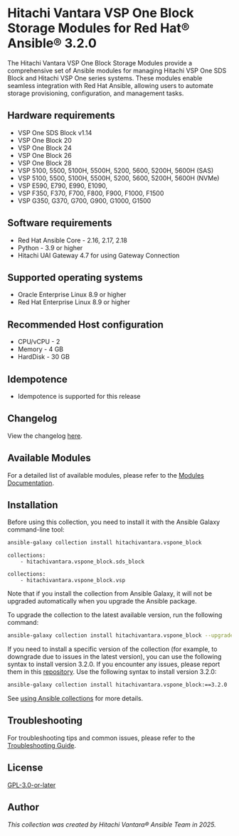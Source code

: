 # Hitachi Vantara VSP One Block Storage Modules for Red Hat® Ansible® 3.2.0

The Hitachi Vantara VSP One Block Storage Modules provide a comprehensive set of Ansible modules for managing Hitachi VSP One SDS Block and Hitachi VSP One series systems. These modules enable seamless integration with Red Hat Ansible, allowing users to automate storage provisioning, configuration, and management tasks.

## Hardware requirements

- VSP One SDS Block v1.14
- VSP One Block 20
- VSP One Block 24
- VSP One Block 26
- VSP One Block 28
- VSP 5100, 5500, 5100H, 5500H, 5200, 5600, 5200H, 5600H (SAS)
- VSP 5100, 5500, 5100H, 5500H, 5200, 5600, 5200H, 5600H (NVMe)
- VSP E590, E790, E990, E1090,
- VSP F350, F370, F700, F800, F900, F1000, F1500
- VSP G350, G370, G700, G900, G1000, G1500

## Software requirements

- Red Hat Ansible Core - 2.16, 2.17, 2.18
- Python - 3.9 or higher
- Hitachi UAI Gateway 4.7 for using Gateway Connection

## Supported operating systems

- Oracle Enterprise Linux 8.9 or higher
- Red Hat Enterprise Linux 8.9 or higher

## Recommended Host configuration

- CPU/vCPU - 2
- Memory - 4 GB
- HardDisk - 30 GB

## Idempotence

- Idempotence is supported for this release

## Changelog

View the changelog [here](docs/CHANGELOG.md).

## Available Modules

For a detailed list of available modules, please refer to the [Modules Documentation](docs/MODULES.md).

## Installation

Before using this collection, you need to install it with the Ansible Galaxy command-line tool:

```bash
ansible-galaxy collection install hitachivantara.vspone_block
```

```text
collections:
    - hitachivantara.vspone_block.sds_block
```

```text
collections:
    - hitachivantara.vspone_block.vsp
```

Note that if you install the collection from Ansible Galaxy, it will not be upgraded automatically when you upgrade the Ansible package.

To upgrade the collection to the latest available version, run the following command:

```bash
ansible-galaxy collection install hitachivantara.vspone_block --upgrade
```

If you need to install a specific version of the collection (for example, to downgrade due to issues in the latest version), you can use the following syntax to install version 3.2.0. If you encounter any issues, please report them in this [repository](https://github.com/hitachi-vantara/vspone-block-ansible/issues). Use the following syntax to install version 3.2.0:

```bash
ansible-galaxy collection install hitachivantara.vspone_block:==3.2.0
```

See [using Ansible collections](https://docs.ansible.com/ansible/devel/user_guide/collections_using.html) for more details.

## Troubleshooting

For troubleshooting tips and common issues, please refer to the [Troubleshooting Guide](docs/TROUBLESHOOTING.md).

## License

[GPL-3.0-or-later](https://www.gnu.org/licenses/gpl-3.0.en.html)

## Author

*This collection was created by Hitachi Vantara® Ansible Team in 2025.*
